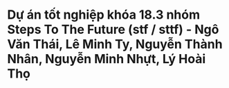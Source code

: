 # Dự án tốt nghiệp khóa 18.3 nhóm Steps To The Future (stf / sttf) - Ngô Văn Thái, Lê Minh Ty, Nguyễn Thành Nhân, Nguyễn Minh Nhựt, Lý Hoài Thọ
